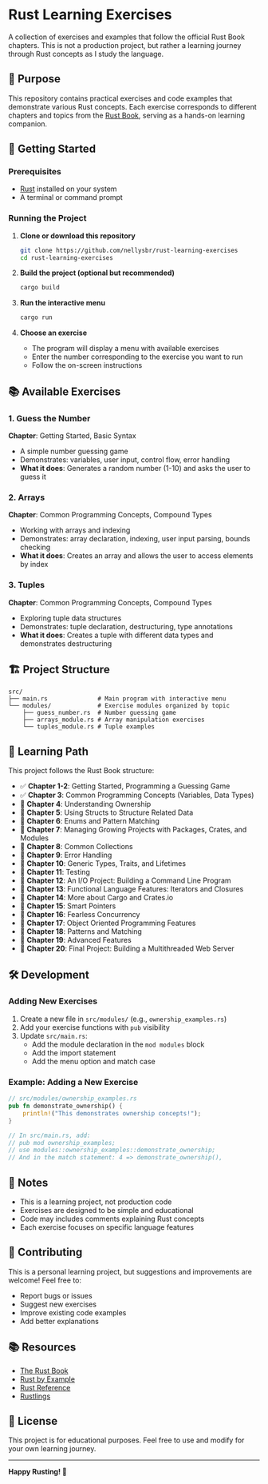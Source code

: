 # Rust Learning Exercises

A collection of exercises and examples that follow the official Rust Book chapters. This is not a production project, but rather a learning journey through Rust concepts as I study the language.

## 🎯 Purpose

This repository contains practical exercises and code examples that demonstrate various Rust concepts. Each exercise corresponds to different chapters and topics from the [Rust Book](https://doc.rust-lang.org/book/), serving as a hands-on learning companion.

## 🚀 Getting Started

### Prerequisites

- [Rust](https://www.rust-lang.org/tools/install) installed on your system
- A terminal or command prompt

### Running the Project

1. **Clone or download this repository**
   ```bash
   git clone https://github.com/nellysbr/rust-learning-exercises
   cd rust-learning-exercises
   ```

2. **Build the project (optional but recommended)**
   ```bash
   cargo build
   ```

3. **Run the interactive menu**
   ```bash
   cargo run
   ```

4. **Choose an exercise**
   - The program will display a menu with available exercises
   - Enter the number corresponding to the exercise you want to run
   - Follow the on-screen instructions

## 📚 Available Exercises

### 1. Guess the Number
**Chapter**: Getting Started, Basic Syntax
- A simple number guessing game
- Demonstrates: variables, user input, control flow, error handling
- **What it does**: Generates a random number (1-10) and asks the user to guess it

### 2. Arrays
**Chapter**: Common Programming Concepts, Compound Types
- Working with arrays and indexing
- Demonstrates: array declaration, indexing, user input parsing, bounds checking
- **What it does**: Creates an array and allows the user to access elements by index

### 3. Tuples
**Chapter**: Common Programming Concepts, Compound Types
- Exploring tuple data structures
- Demonstrates: tuple declaration, destructuring, type annotations
- **What it does**: Creates a tuple with different data types and demonstrates destructuring

## 🏗️ Project Structure

```
src/
├── main.rs              # Main program with interactive menu
└── modules/             # Exercise modules organized by topic
    ├── guess_number.rs  # Number guessing game
    ├── arrays_module.rs # Array manipulation exercises
    └── tuples_module.rs # Tuple examples
```

## 📖 Learning Path

This project follows the Rust Book structure:

- ✅ **Chapter 1-2**: Getting Started, Programming a Guessing Game
- ✅ **Chapter 3**: Common Programming Concepts (Variables, Data Types)
- 🔄 **Chapter 4**: Understanding Ownership
- 🔄 **Chapter 5**: Using Structs to Structure Related Data
- 🔄 **Chapter 6**: Enums and Pattern Matching
- 🔄 **Chapter 7**: Managing Growing Projects with Packages, Crates, and Modules
- 🔄 **Chapter 8**: Common Collections
- 🔄 **Chapter 9**: Error Handling
- 🔄 **Chapter 10**: Generic Types, Traits, and Lifetimes
- 🔄 **Chapter 11**: Testing
- 🔄 **Chapter 12**: An I/O Project: Building a Command Line Program
- 🔄 **Chapter 13**: Functional Language Features: Iterators and Closures
- 🔄 **Chapter 14**: More about Cargo and Crates.io
- 🔄 **Chapter 15**: Smart Pointers
- 🔄 **Chapter 16**: Fearless Concurrency
- 🔄 **Chapter 17**: Object Oriented Programming Features
- 🔄 **Chapter 18**: Patterns and Matching
- 🔄 **Chapter 19**: Advanced Features
- 🔄 **Chapter 20**: Final Project: Building a Multithreaded Web Server

## 🛠️ Development

### Adding New Exercises

1. Create a new file in `src/modules/` (e.g., `ownership_examples.rs`)
2. Add your exercise functions with `pub` visibility
3. Update `src/main.rs`:
   - Add the module declaration in the `mod modules` block
   - Add the import statement
   - Add the menu option and match case

### Example: Adding a New Exercise

```rust
// src/modules/ownership_examples.rs
pub fn demonstrate_ownership() {
    println!("This demonstrates ownership concepts!");
}

// In src/main.rs, add:
// pub mod ownership_examples;
// use modules::ownership_examples::demonstrate_ownership;
// And in the match statement: 4 => demonstrate_ownership(),
```

## 📝 Notes

- This is a learning project, not production code
- Exercises are designed to be simple and educational
- Code may includes comments explaining Rust concepts
- Each exercise focuses on specific language features

## 🤝 Contributing

This is a personal learning project, but suggestions and improvements are welcome! Feel free to:
- Report bugs or issues
- Suggest new exercises
- Improve existing code examples
- Add better explanations

## 📚 Resources

- [The Rust Book](https://doc.rust-lang.org/book/)
- [Rust by Example](https://doc.rust-lang.org/rust-by-example/)
- [Rust Reference](https://doc.rust-lang.org/reference/)
- [Rustlings](https://github.com/rust-lang/rustlings)

## 📄 License

This project is for educational purposes. Feel free to use and modify for your own learning journey.

---

**Happy Rusting! 🦀** 